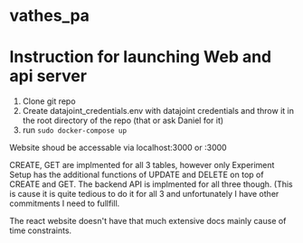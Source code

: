 # vathes_pa

# Instruction for launching Web and api server
1) Clone git repo
2) Create datajoint_credentials.env with datajoint credentials and throw it in the root directory of the repo (that or ask Daniel for it)
3) run ```sudo docker-compose up```

Website shoud be accessable via localhost:3000 or <computer-name>:3000

CREATE, GET are implmented for all 3 tables, however only Experiment Setup has the additional functions of UPDATE and DELETE on top of CREATE and GET. The backend API is implmented for all three though.
(This is cause it is quite tedious to do it for all 3 and unfortunately I have other commitments I need to fullfill.

The react website doesn't have that much extensive docs mainly cause of time constraints.
